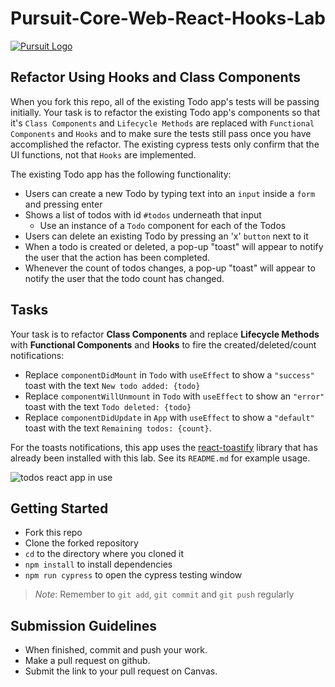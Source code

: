 # Pursuit-Core-Web-React-Hooks-Lab

[![Pursuit Logo](https://avatars1.githubusercontent.com/u/5825944?s=200&v=4)](https://pursuit.org)

## Refactor Using Hooks and Class Components

When you fork this repo, all of the existing Todo app's tests will be passing initially. Your task is to refactor the existing Todo app's components so that it's `Class Components` and `Lifecycle Methods` are replaced with `Functional Components` and `Hooks` and to make sure the tests still pass once you have accomplished the refactor. The existing cypress tests only confirm that the UI functions, not that `Hooks` are implemented.
   
The existing Todo app has the following functionality:
- Users can create a new Todo by typing text into an `input` inside a `form` and pressing enter
- Shows a list of todos with id `#todos` underneath that input
  - Use an instance of a `Todo` component for each of the Todos
- Users can delete an existing Todo by pressing an 'x' `button` next to it
- When a todo is created or deleted, a pop-up "toast" will appear to notify the user that the action has been completed.
- Whenever the count of todos changes, a pop-up "toast" will appear to notify the user that the todo count has changed.

## Tasks
Your task is to refactor **Class Components** and replace **Lifecycle Methods** with **Functional Components** and **Hooks** to fire the created/deleted/count notifications:

- Replace `componentDidMount` in `Todo` with `useEffect` to show a `"success"` toast with the text `New todo added: {todo}`
- Replace `componentWillUnmount` in `Todo` with `useEffect` to show an `"error"` toast with the text `Todo deleted: {todo}`
- Replace `componentDidUpdate` in `App` with `useEffect` to show a `"default"` toast with the text `Remaining todos: {count}`.

For the toasts notifications, this app uses the [react-toastify](https://github.com/fkhadra/react-toastify) library that has already been installed with this lab. See its `README.md` for example usage.

![todos react app in use](./todosHooksAppGif.gif)

## Getting Started

- Fork this repo
- Clone the forked repository
- `cd` to the directory where you cloned it
- `npm install` to install dependencies
- `npm run cypress` to open the cypress testing window

> _Note_: Remember to `git add`, `git commit` and `git push` regularly

## Submission Guidelines

- When finished, commit and push your work.
- Make a pull request on github.
- Submit the link to your pull request on Canvas.
